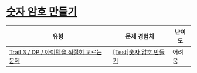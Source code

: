 # [숫자 암호 만들기](https://https://en.codetree.ai/trails/complete/curated-cards/test-dp-number-pass)

|유형|문제 경험치|난이도|
|---|---|---|
|[Trail 3 / DP / 아이템을 적절히 고르는 문제](https://https://en.codetree.ai/trail-info/novice-high/)|[[Test]숫자 암호 만들기](https://https://en.codetree.ai/trails/complete/curated-cards/test-dp-number-pass/)|어려움|

